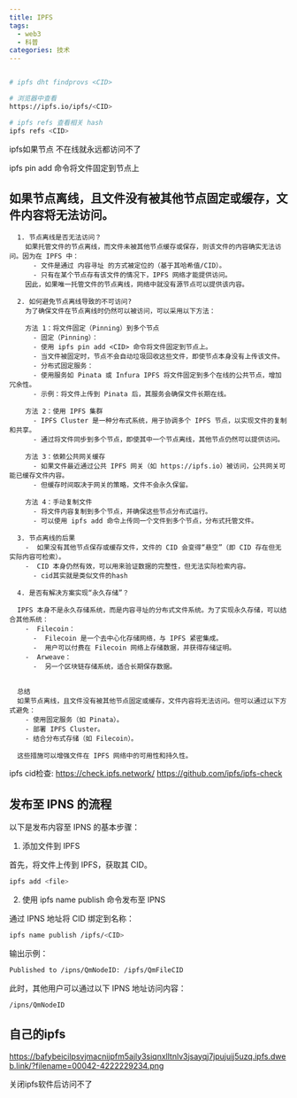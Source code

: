 ```yaml
---
title: IPFS
tags:
  - web3
  - 科普
categories: 技术
---
```



```bash

# ipfs dht findprovs <CID>

# 浏览器中查看
https://ipfs.io/ipfs/<CID>

# ipfs refs 查看相关 hash
ipfs refs <CID>
```

ipfs如果节点 不在线就永远都访问不了

ipfs pin add <CID> 命令将文件固定到节点上


## **如果节点离线，且文件没有被其他节点固定或缓存，文件内容将无法访问**。

```
  1. 节点离线是否无法访问？
    如果托管文件的节点离线，而文件未被其他节点缓存或保存，则该文件的内容确实无法访问。因为在 IPFS 中：
      - 文件是通过 内容寻址 的方式被定位的（基于其哈希值/CID）。
      - 只有在某个节点存有该文件的情况下，IPFS 网络才能提供访问。
    因此，如果唯一托管文件的节点离线，网络中就没有源节点可以提供该内容。

  2. 如何避免节点离线导致的不可访问?
    为了确保文件在节点离线时仍然可以被访问，可以采用以下方法：

    方法 1：将文件固定（Pinning）到多个节点
      - 固定（Pinning）：
      - 使用 ipfs pin add <CID> 命令将文件固定到节点上。
      - 当文件被固定时，节点不会自动垃圾回收这些文件，即使节点本身没有上传该文件。
      - 分布式固定服务：
      - 使用服务如 Pinata 或 Infura IPFS 将文件固定到多个在线的公共节点，增加冗余性。
      - 示例：将文件上传到 Pinata 后，其服务会确保文件长期在线。

    方法 2：使用 IPFS 集群
      - IPFS Cluster 是一种分布式系统，用于协调多个 IPFS 节点，以实现文件的复制和共享。
      - 通过将文件同步到多个节点，即使其中一个节点离线，其他节点仍然可以提供访问。

    方法 3：依赖公共网关缓存
      - 如果文件最近通过公共 IPFS 网关（如 https://ipfs.io）被访问，公共网关可能已缓存文件内容。
      - 但缓存时间取决于网关的策略，文件不会永久保留。

    方法 4：手动复制文件
      - 将文件内容复制到多个节点，并确保这些节点分布式运行。
      - 可以使用 ipfs add 命令上传同一个文件到多个节点，分布式托管文件。

  3. 节点离线的后果
    -  如果没有其他节点保存或缓存文件，文件的 CID 会变得“悬空”（即 CID 存在但无实际内容可检索）。
    -  CID 本身仍然有效，可以用来验证数据的完整性，但无法实际检索内容。
      - cid其实就是类似文件的hash

  4. 是否有解决方案实现“永久存储”？

  IPFS 本身不是永久存储系统，而是内容寻址的分布式文件系统。为了实现永久存储，可以结合其他系统：
    -  Filecoin：
      -  Filecoin 是一个去中心化存储网络，与 IPFS 紧密集成。
      -  用户可以付费在 Filecoin 网络上存储数据，并获得存储证明。
    -  Arweave：
      -  另一个区块链存储系统，适合长期保存数据。


  总结
  如果节点离线，且文件没有被其他节点固定或缓存，文件内容将无法访问。但可以通过以下方式避免：
    - 使用固定服务（如 Pinata）。
    - 部署 IPFS Cluster。
    - 结合分布式存储（如 Filecoin）。

  这些措施可以增强文件在 IPFS 网络中的可用性和持久性。
```

ipfs cid检查: https://check.ipfs.network/
https://github.com/ipfs/ipfs-check


## 发布至 IPNS 的流程

以下是发布内容至 IPNS 的基本步骤：
1. 添加文件到 IPFS

首先，将文件上传到 IPFS，获取其 CID。
```bash
ipfs add <file>
```

2. 使用 ipfs name publish 命令发布至 IPNS

通过 IPNS 地址将 CID 绑定到名称：

```bash
ipfs name publish /ipfs/<CID>
```

输出示例：

```txt
Published to /ipns/QmNodeID: /ipfs/QmFileCID
```

此时，其他用户可以通过以下 IPNS 地址访问内容：

```
/ipns/QmNodeID
```



## 自己的ipfs

https://bafybeicilpsvjmacnijpfm5ajly3siqnxlltnlv3jsayqj7jpujuij5uzq.ipfs.dweb.link/?filename=00042-4222229234.png

关闭ipfs软件后访问不了

